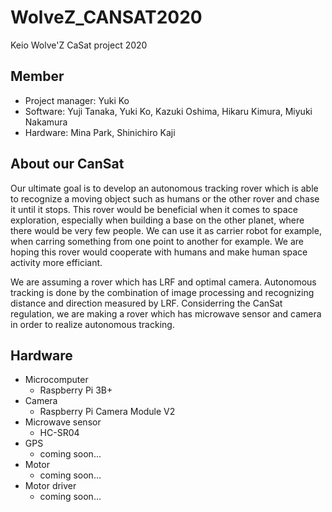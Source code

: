 # WolveZ_CANSAT2020
Keio Wolve'Z CaSat project 2020

## Member
- Project manager: 
  Yuki Ko
- Software: 
  Yuji Tanaka, Yuki Ko, Kazuki Oshima, Hikaru Kimura, Miyuki Nakamura
- Hardware: 
  Mina Park, Shinichiro Kaji

## About our CanSat
  Our ultimate goal is to develop an autonomous tracking rover which is able to recognize a moving object such as humans or the other rover and chase it until it stops. This rover would be beneficial when it comes to space exploration, especially when building a base on the other planet, where there would be very few people. We can use it as carrier robot for example, when carring something from one point to another for example. We are hoping this rover would cooperate with humans and make human space activity more efficiant.
  
  We are assuming a rover which has LRF and optimal camera. Autonomous tracking is done by the combination of image processing and recognizing distance and direction measured by LRF. Considerring the CanSat regulation, we are making a rover which has microwave sensor and camera in order to realize autonomous tracking.

## Hardware
- Microcomputer
  - Raspberry Pi 3B+
- Camera
  - Raspberry Pi Camera Module V2
- Microwave sensor
  - HC-SR04
- GPS
  - coming soon...
- Motor
  - coming soon...
- Motor driver
  - coming soon...

